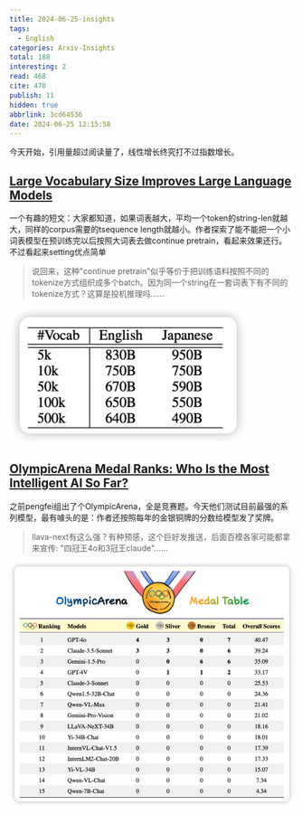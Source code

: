 ```yaml
---
title: 2024-06-25-insights
tags:
  - English
categories: Arxiv-Insights
total: 188
interesting: 2
read: 468
cite: 470
publish: 11
hidden: true
abbrlink: 3cd64536
date: 2024-06-25 12:15:58
---
```


今天开始，引用量超过阅读量了，线性增长终究打不过指数增长。

## [Large Vocabulary Size Improves Large Language Models](https://arxiv.org/pdf/2406.16508)

一个有趣的短文：大家都知道，如果词表越大，平均一个token的string-len就越大，同样的corpus需要的tsequence length就越小。作者探索了能不能把一个小词表模型在预训练完以后按照大词表去做continue pretrain，看起来效果还行。不过看起来setting优点简单

> 说回来，这种"continue pretrain"似乎等价于把训练语料按照不同的tokenize方式组织成多个batch。因为同一个string在一套词表下有不同的tokenize方式？这算是投机推理吗……

<img src="../../files/images/arxiv-insights/2024-06-24-06-28/vocab.png">



## [OlympicArena Medal Ranks: Who Is the Most Intelligent AI So Far?](https://arxiv.org/pdf/2406.16772)

之前pengfei组出了个OlympicArena，全是竞赛题。今天他们测试目前最强的系列模型，最有噱头的是：作者还按照每年的金银铜牌的分数给模型发了奖牌。

> llava-next有这么强？有种预感，这个巨好发推送，后面百模各家可能都拿来宣传: "四冠王4o和3冠王claude"……

<img src="../../files/images/arxiv-insights/2024-06-24-06-28/arena.png">
